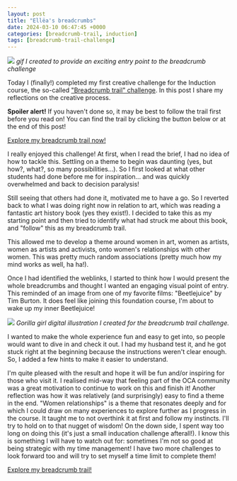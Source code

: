 ```yaml
---
layout: post
title: "Ellëa's breadcrumbs"
date: 2024-03-10 06:47:45 +0000
categories: [breadcrumb-trail, induction]
tags: [breadcrumb-trail-challenge]
---
```


![](/assets/images/betlegeuse-gif-2-gif)
_gif I created to provide an exciting entry point to the breadcrumb challenge_

Today I (finally!) completed my first creative challenge for the Induction course, the so-called ["Breadcrumb trail" challenge](https://learn.oca.ac.uk/mod/book/view.php?id=25395&chapterid=6378). In this post I share my reflections on the creative process.

**Spoiler alert!** If you haven't done so, it may be best to follow the trail first before you read on! You can find the trail by clicking the button below or at the end of this post!

<!-- wp:buttons -->
<!-- wp:button {"className":"aligncenter is-style-outline"} -->
[Explore my breadcrumb trail now!](https://sites.google.com/ellea-artstudio.com/follow-the-crumbs/home)
<!-- /wp:button -->
<!-- /wp:buttons -->

I really enjoyed this challenge! At first, when I read the brief, I had no idea of how to tackle this. Settling on a theme to begin was daunting (yes, but how?, what?, so many possibilities...). So I first looked at what other students had done before me for inspiration... and was quickly overwhelmed and back to decision paralysis!

Still seeing that others had done it, motivated me to have a go. So I reverted back to what I was doing right now in relation to art, which was reading a fantastic art history book (yes they exist!). I decided to take this as my starting point and then tried to identify what had struck me about this book, and "follow" this as my breadcrumb trail.

This allowed me to develop a theme around women in art, women as artists, women as artists and activists, onto women's relationships with other women. This was pretty much random associations (pretty much how my mind works as well, ha ha!).

Once I had identified the weblinks, I started to think how I would present the whole breadcrumbs and thought I wanted an engaging visual point of entry. This reminded of an image from one of my favorite films: "Beetlejuice" by Tim Burton. It does feel like joining this foundation course, I'm about to wake up my inner Beetlejuice!

![](/oca-foundation-painting-log/assets/images/untitled-artwork-16.jpg)
_Gorilla girl digital illustration I created for the breadcrumb trail challenge._

I wanted to make the whole experience fun and easy to get into, so people would want to dive in and check it out. I had my husband test it, and he got stuck right at the beginning because the instructions weren't clear enough. So, I added a few hints to make it easier to understand.

I'm quite pleased with the result and hope it will be fun and/or inspiring for those who visit it. I realised mid-way that feeling part of the OCA community was a great motivation to continue to work on this and finish it! Another reflection was how it was relatively (and surprisingly) easy to find a theme in the end. "Women relationships" is a theme that resonates deeply and for which I could draw on many experiences to explore further as I progress in the course. It taught me to not overthink it at first and follow my instincts. I'll try to hold on to that nugget of wisdom! On the down side, I spent way too long on doing this (it's just a small inducation challenge afterall!). I know this is something I will have to watch out for: sometimes I'm not so good at being strategic with my time management! I have two more challenges to look forward too and will try to set myself a time limit to complete them!

<!-- wp:buttons -->
<!-- wp:button {"className":"aligncenter is-style-outline"} -->
[Explore my breadcrumb trail!](https://sites.google.com/ellea-artstudio.com/follow-the-crumbs/home)
<!-- /wp:button -->
<!-- /wp:buttons -->

